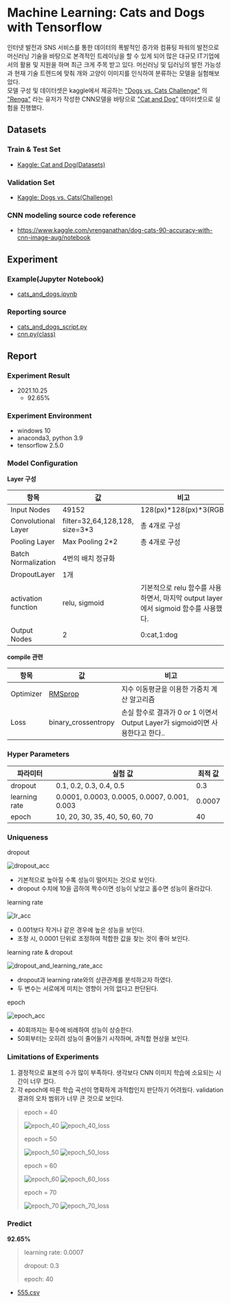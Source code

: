 # Machine Learning: Cats and Dogs with Tensorflow

인터넷 발전과 SNS 서비스를 통한 데이터의 폭발적인 증가와 컴퓨팅 파워의 발전으로 머신러닝 기술을 바탕으로 본격적인 트레이닝을 할 수 있게 되어 많은 대규모 IT기업에서의 활용 및 지원을 하며 최근 크게 주목 받고
있다. 머신러닝 및 딥러닝의 발전 가능성과 현재 기술 트렌드에 맞춰 개와 고양이 이미지를 인식하여 분류하는 모델을 실험해보았다.  
모델 구성 및 데이터셋은 kaggle에서 제공하는 ["Dogs vs. Cats Challenge"](https://www.kaggle.com/c/dogs-vs-cats/overview)
의 ["Renga"](https://www.kaggle.com/vrenganathan) 라는 유저가 작성한 CNN모델을 바탕으로
["Cat and Dog"](https://www.kaggle.com/tongpython/cat-and-dog) 데이터셋으로 실험을 진행했다.

## Datasets

### Train & Test Set

- [Kaggle: Cat and Dog(Datasets)](https://www.kaggle.com/tongpython/cat-and-dog)

### Validation Set

- [Kaggle: Dogs vs. Cats(Challenge)](https://www.kaggle.com/c/dogs-vs-cats/overview)

### CNN modeling source code reference

- https://www.kaggle.com/vrenganathan/dog-cats-90-accuracy-with-cnn-image-aug/notebook

## Experiment

### Example(Jupyter Notebook)

- [cats_and_dogs.ipynb](./cats_and_dogs.ipynb)

### Reporting source

- [cats_and_dogs_script.py](./src/cats_and_dogs_script.py)
- [cnn.py(class)](./src/cnn.py)

## Report

### Experiment Result

- 2021.10.25
    - 92.65%

### Experiment Environment

- windows 10
- anaconda3, python 3.9
- tensorflow 2.5.0

### Model Configuration

**Layer 구성**

|항목|값|비고| 
|------|---|---| 
|Input Nodes|49152|128(px)*128(px)*3(RGB)| 
|Convolutional Layer|filter=32,64,128,128, size=3*3|총 4개로 구성| 
|Pooling Layer|Max Pooling 2*2|총 4개로 구성| 
|Batch Normalization|4번의 배치 정규화|| |Hidden Layer|512|| 
|DropoutLayer|1개|| 
|activation function|relu, sigmoid|기본적으로 relu 함수를 사용하면서, 마지막 output layer에서 sigmoid 함수를 사용했다.|
|Output Nodes|2|0:cat,1:dog||

**compile 관련**

|항목|값|비고|
|------|---|---|
|Optimizer|[RMSprop](https://ko.coursera.org/lecture/deep-neural-network/rmsprop-BhJlm)|지수 이동평균을 이용한 가중치 계산 알고리즘|
|Loss|binary_crossentropy|손실 함수로 결과가 0 or 1 이면서 Output Layer가 sigmoid이면 사용한다고 한다..|

### Hyper Parameters

|파라미터|실험 값|최적 값|
|------|---|---|
|dropout|0.1, 0.2, 0.3, 0.4, 0.5|0.3|
|learning rate|0.0001, 0.0003, 0.0005, 0.0007, 0.001, 0.003|0.0007|
|epoch|10, 20, 30, 35, 40, 50, 60, 70|40|

### Uniqueness

dropout

![dropout_acc](./report/dropout_acc.png)

- 기본적으로 높아질 수록 성능이 떨어지는 것으로 보인다.
- dropout 수치에 10을 곱하여 짝수이면 성능이 낮았고 홀수면 성능이 올라갔다.

learning rate

![lr_acc](./report/learning_rate_acc.png)

- 0.001보다 작거나 같은 경우에 높은 성능을 보인다.
- 조정 시, 0.0001 단위로 조정하여 적합한 값을 찾는 것이 좋아 보인다.

learning rate & dropout

![dropout_and_learning_rate_acc](./report/dropout_and_learning_rate_acc.png)

- dropout과 learning rate와의 상관관계를 분석하고자 하였다.
- 두 변수는 서로에게 미치는 영향이 거의 없다고 판단된다.

epoch

![epoch_acc](./report/epoch_acc.png)

- 40회까지는 횟수에 비례하여 성능이 상승한다.
- 50회부터는 오히려 성능이 줄어들기 시작하며, 과적합 현상을 보인다.

### Limitations of Experiments

1. 결정적으로 표본의 수가 많이 부족하다. 생각보다 CNN 이미지 학습에 소요되는 시간이 너무 컸다.
2. 각 epoch에 따른 학습 곡선이 명확하게 과적합인지 판단하기 어려웠다. validation 결과의 오차 범위가 너무 큰 것으로 보인다.

> epoch = 40
>
> ![epoch_40](./report/cnn_dr=0.3_lr=0.0007_ep=40_acc.png)
> ![epoch_40_loss](./report/cnn_dr=0.3_lr=0.0007_ep=40_loss.png)
>
> epoch = 50
>
> ![epoch_50](./report/cnn_dr=0.3_lr=0.0007_ep=50_acc.png)
> ![epoch_50_loss](./report/cnn_dr=0.3_lr=0.0007_ep=50_loss.png)
>
> epoch = 60
>
> ![epoch_60](./report/cnn_dr=0.3_lr=0.0007_ep=60_acc.png)
> ![epoch_60_loss](./report/cnn_dr=0.3_lr=0.0007_ep=60_loss.png)
>
> epoch = 70
>
> ![epoch_70](./report/cnn_dr=0.3_lr=0.0007_ep=70_acc.png)
> ![epoch_70_loss](./report/cnn_dr=0.3_lr=0.0007_ep=70_loss.png)

### Predict

**92.65%**

> learning rate: 0.0007
>
> dropout: 0.3
>
> epoch: 40

- [555.csv](./report/555.csv)